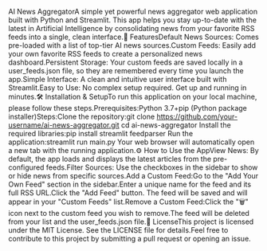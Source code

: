AI News AggregatorA simple yet powerful news aggregator web application built with Python and Streamlit. This app helps you stay up-to-date with the latest in Artificial Intelligence by consolidating news from your favorite RSS feeds into a single, clean interface.🚀 FeaturesDefault News Sources: Comes pre-loaded with a list of top-tier AI news sources.Custom Feeds: Easily add your own favorite RSS feeds to create a personalized news dashboard.Persistent Storage: Your custom feeds are saved locally in a user_feeds.json file, so they are remembered every time you launch the app.Simple Interface: A clean and intuitive user interface built with Streamlit.Easy to Use: No complex setup required. Get up and running in minutes.🛠️ Installation & SetupTo run this application on your local machine, please follow these steps.Prerequisites:Python 3.7+pip (Python package installer)Steps:Clone the repository:git clone https://github.com/your-username/ai-news-aggregator.git
cd ai-news-aggregator
Install the required libraries:pip install streamlit feedparser
Run the application:streamlit run main.py
Your web browser will automatically open a new tab with the running application.⚙️ How to Use the AppView News: By default, the app loads and displays the latest articles from the pre-configured feeds.Filter Sources: Use the checkboxes in the sidebar to show or hide news from specific sources.Add a Custom Feed:Go to the "Add Your Own Feed" section in the sidebar.Enter a unique name for the feed and its full RSS URL.Click the "Add Feed" button. The feed will be saved and will appear in your "Custom Feeds" list.Remove a Custom Feed:Click the "🗑️" icon next to the custom feed you wish to remove.The feed will be deleted from your list and the user_feeds.json file.📄 LicenseThis project is licensed under the MIT License. See the LICENSE file for details.Feel free to contribute to this project by submitting a pull request or opening an issue.